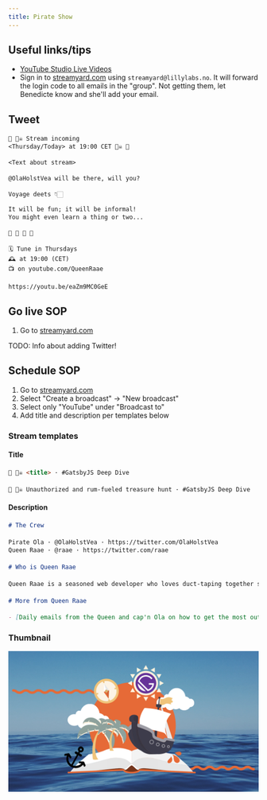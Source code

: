 ```yaml
---
title: Pirate Show
---
```


## Useful links/tips

- [YouTube Studio Live Videos](https://studio.youtube.com/channel/UCDlrzlRdM1vGr8nO708KFmQ/videos/live)
- Sign in to [streamyard.com](https://streamyard.com/) using `streamyard@lillylabs.no`. It will forward the login code to all emails in the "group". Not getting them, let Benedicte know and she'll add your email.

## Tweet

```
🔔 🏴‍☠️ Stream incoming
<Thursday/Today> at 19:00 CET 🏴‍☠️ 🔔

<Text about stream>

@OlaHolstVea will be there, will you?

Voyage deets 👇🏻
```

```
It will be fun; it will be informal!
You might even learn a thing or two...

🥛 🍷 🥤 🍺

🗓 Tune in Thursdays
🕰 at 19:00 (CET)
📺 on youtube.com/QueenRaae

https://youtu.be/eaZm9MC0GeE
```

## Go live SOP

1. Go to [streamyard.com](https://streamyard.com/)

TODO: Info about adding Twitter!

## Schedule SOP

1. Go to [streamyard.com](https://streamyard.com/)
2. Select "Create a broadcast" -> "New broadcast"
3. Select only "YouTube" under "Broadcast to"
4. Add title and description per templates below

### Stream templates

#### Title

```md
🔴 🏴‍☠️ <title> · #GatsbyJS Deep Dive

🔴 🏴‍☠️ Unauthorized and rum-fueled treasure hunt · #GatsbyJS Deep Dive
```

#### Description

```md
# The Crew

Pirate Ola · @OlaHolstVea · https://twitter.com/OlaHolstVea  
Queen Raae · @raae · https://twitter.com/raae

# Who is Queen Raae

Queen Raae is a seasoned web developer who loves duct-taping together side projects in addition to making apps trusted by the Swedish Armed Forces, The Norwegian Water Resources and Energy Directorate, and others.

# More from Queen Raae

- [Daily emails from the Queen and cap'n Ola on how to get the most out out Gatsby](https://queen.raae.codes/emails/?utm_source=youtube&utm_campaign=description&utm_content=pirate-show)
```

### Thumbnail

![](./PirateShowThumbnail.png)

